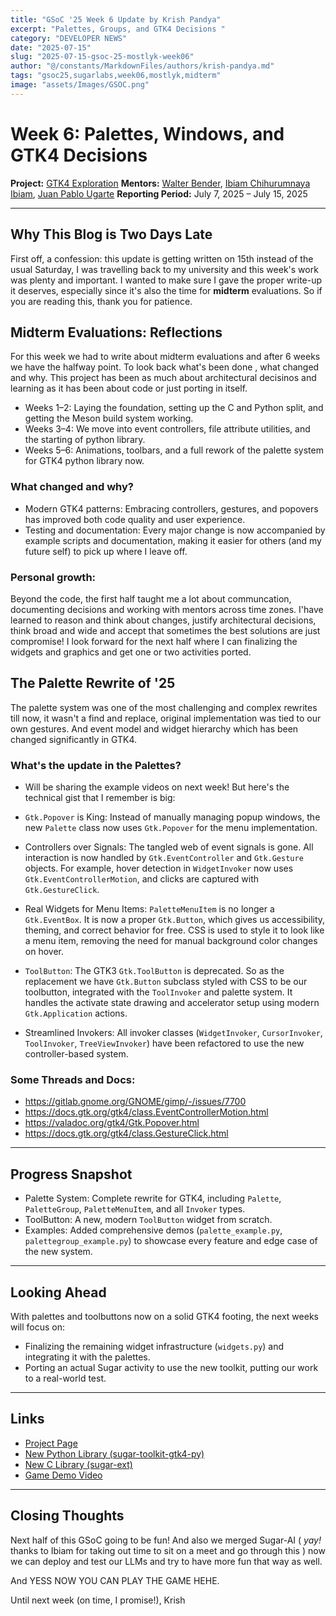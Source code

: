 ```yaml
---
title: "GSoC '25 Week 6 Update by Krish Pandya"
excerpt: "Palettes, Groups, and GTK4 Decisions "
category: "DEVELOPER NEWS"
date: "2025-07-15"
slug: "2025-07-15-gsoc-25-mostlyk-week06"
author: "@/constants/MarkdownFiles/authors/krish-pandya.md"
tags: "gsoc25,sugarlabs,week06,mostlyk,midterm"
image: "assets/Images/GSOC.png"
---
```



# Week 6: Palettes, Windows, and GTK4 Decisions

**Project:** [GTK4 Exploration](https://summerofcode.withgoogle.com/programs/2025/projects/rsHsYZKy)
**Mentors:** [Walter Bender](https://github.com/walterbender), [Ibiam Chihurumnaya Ibiam](https://github.com/chimosky), [Juan Pablo Ugarte](https://github.com/xjuan)
**Reporting Period:** July 7, 2025 – July 15, 2025

---

## Why This Blog is Two Days Late

First off, a confession: this update is getting written on 15th instead of the usual Saturday, I was travelling back to my university and this week's work was plenty and important.
I wanted to make sure I gave the proper write-up it deserves, especially since it's also the time for **midterm** evaluations. So if you are reading this, thank you for patience.


## Midterm Evaluations: Reflections

For this week we had to write about midterm evaluations and after 6 weeks we have the halfway point. To look back what's been done , what changed and why. This project has been as much about architectural decisinos and learning as it has been about code or just porting in itself.

- Weeks 1–2: Laying the foundation, setting up the C and Python split, and getting the Meson build system working.
- Weeks 3–4: We move into event controllers, file attribute utilities, and the starting of python library.
- Weeks 5–6: Animations, toolbars, and a full rework of the palette system for GTK4 python library now.

### What changed and why?

- Modern GTK4 patterns: Embracing controllers, gestures, and popovers has improved both code quality and user experience.
- Testing and documentation: Every major change is now accompanied by example scripts and documentation, making it easier for others (and my future self) to pick up where I leave off.

### Personal growth:
Beyond the code, the first half taught me a lot about communcation, documenting decisions and working with mentors across time zones. I'have learned to reason and think about changes, justify architectural decisions, think broad and wide and accept that sometimes the best solutions are just compromise!
I look forward for the next half where I can finalizing the widgets and graphics and get one or two activities ported.

## The Palette Rewrite of '25

The palette system was one of the most challenging and complex rewrites till now, it wasn't a find and replace, original implementation was tied to our own gestures. And event model and widget hierarchy which has been changed significantly in GTK4.


### What's the update in the Palettes?


- Will be sharing the example videos on next week! But here's the technical gist that I remember is big:

-   `Gtk.Popover` is King: Instead of manually managing popup windows, the new `Palette` class now uses `Gtk.Popover` for the menu implementation.

-   Controllers over Signals: The tangled web of event signals is gone. All interaction is now handled by `Gtk.EventController` and `Gtk.Gesture` objects.
For example, hover detection in `WidgetInvoker` now uses `Gtk.EventControllerMotion`, and clicks are captured with `Gtk.GestureClick`.

-  Real Widgets for Menu Items: `PaletteMenuItem` is no longer a `Gtk.EventBox`. It is now a proper `Gtk.Button`, which gives us accessibility, theming, and correct behavior for free. CSS is used to style it to look like a menu item, removing the need for manual background color changes on hover.


- `ToolButton`: The GTK3 `Gtk.ToolButton` is deprecated. So as the replacement we have `Gtk.Button` subclass styled with CSS to be our toolbutton, integrated with the `ToolInvoker` and palette system. It handles the activate state drawing and accelerator setup using modern `Gtk.Application` actions.

-  Streamlined Invokers: All invoker classes (`WidgetInvoker`, `CursorInvoker`, `ToolInvoker`, `TreeViewInvoker`) have been refactored to use the new controller-based system.

### Some Threads and Docs:

- https://gitlab.gnome.org/GNOME/gimp/-/issues/7700
- https://docs.gtk.org/gtk4/class.EventControllerMotion.html
- https://valadoc.org/gtk4/Gtk.Popover.html
- https://docs.gtk.org/gtk4/class.GestureClick.html

---


## Progress Snapshot

-   Palette System: Complete rewrite for GTK4, including `Palette`, `PaletteGroup`, `PaletteMenuItem`, and all `Invoker` types.
-   ToolButton: A new, modern `ToolButton` widget from scratch.
-   Examples: Added comprehensive demos (`palette_example.py`, `palettegroup_example.py`) to showcase every feature and edge case of the new system.

---

## Looking Ahead

With palettes and toolbuttons now on a solid GTK4 footing, the next weeks will focus on:

-   Finalizing the remaining widget infrastructure (`widgets.py`) and integrating it with the palettes.
-   Porting an actual Sugar activity to use the new toolkit, putting our work to a real-world test.

---

## Links

-   [Project Page](https://summerofcode.withgoogle.com/programs/2025/projects/rsHsYZKy)
-   [New Python Library (sugar-toolkit-gtk4-py)](https://github.com/MostlyKIGuess/sugar-toolkit-gtk4-py)
-   [New C Library (sugar-ext)](https://github.com/sugarlabs/sugar-ext)
-   [Game Demo Video](https://youtu.be/B517C_LTCns)

---

## Closing Thoughts

Next half of this GSoC going to be fun! And also we merged Sugar-AI ( _yay!_ thanks to Ibiam for taking out time to sit on a meet and go through this ) now we can deploy and test our LLMs and try to have more fun that way as well.

And YESS NOW YOU CAN PLAY THE GAME HEHE.

Until next week (on time, I promise!),
Krish
